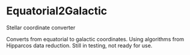 # Equatorial2Galactic
Stellar coordinate converter

Converts from equatorial to galactic coordinates.
Using algorithms from Hipparcos data reduction.
Still in testing, not ready for use.
